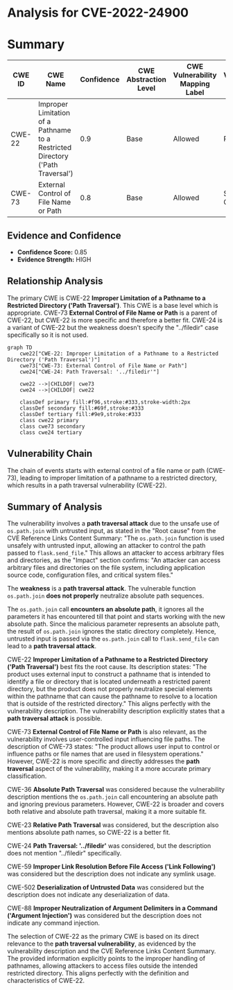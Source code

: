 # Analysis for CVE-2022-24900

# Summary
| CWE ID | CWE Name | Confidence | CWE Abstraction Level | CWE Vulnerability Mapping Label | CWE-Vulnerability Mapping Notes |
|---|---|---|---|---|---|
| CWE-22 | Improper Limitation of a Pathname to a Restricted Directory ('Path Traversal') | 0.9 | Base | Allowed | Primary CWE |
| CWE-73 | External Control of File Name or Path | 0.8 | Base | Allowed | Secondary Candidate |

## Evidence and Confidence

*   **Confidence Score:** 0.85
*   **Evidence Strength:** HIGH

## Relationship Analysis
The primary CWE is CWE-22 **Improper Limitation of a Pathname to a Restricted Directory ('Path Traversal')**. This CWE is a base level which is appropriate. CWE-73 **External Control of File Name or Path** is a parent of CWE-22, but CWE-22 is more specific and therefore a better fit. CWE-24 is a variant of CWE-22 but the weakness doesn't specify the "../filedir" case specifically so it is not used.

```mermaid
graph TD
    cwe22["CWE-22: Improper Limitation of a Pathname to a Restricted Directory ('Path Traversal')"]
    cwe73["CWE-73: External Control of File Name or Path"]
    cwe24["CWE-24: Path Traversal: '../filedir'"]
    
    cwe22 -->|CHILDOF| cwe73
    cwe24 -->|CHILDOF| cwe22
    
    classDef primary fill:#f96,stroke:#333,stroke-width:2px
    classDef secondary fill:#69f,stroke:#333
    classDef tertiary fill:#9e9,stroke:#333
    class cwe22 primary
    class cwe73 secondary
    class cwe24 tertiary
```

## Vulnerability Chain
The chain of events starts with external control of a file name or path (CWE-73), leading to improper limitation of a pathname to a restricted directory, which results in a path traversal vulnerability (CWE-22).

## Summary of Analysis
The vulnerability involves a **path traversal attack** due to the unsafe use of `os.path.join` with untrusted input, as stated in the "Root cause" from the CVE Reference Links Content Summary: "The `os.path.join` function is used unsafely with untrusted input, allowing an attacker to control the path passed to `flask.send_file`." This allows an attacker to access arbitrary files and directories, as the "Impact" section confirms: "An attacker can access arbitrary files and directories on the file system, including application source code, configuration files, and critical system files."

The **weakness** is a **path traversal attack**. The vulnerable function `os.path.join` **does not properly** neutralize absolute path sequences.

The `os.path.join` call **encounters an absolute path**, it ignores all the parameters it has encountered till that point and starts working with the new absolute path. Since the malicious parameter represents an absolute path, the result of `os.path.join` ignores the static directory completely. Hence, untrusted input is passed via the `os.path.join` call to `flask.send_file` can lead to a **path traversal attack**.

CWE-22 **Improper Limitation of a Pathname to a Restricted Directory ('Path Traversal')** best fits the root cause. Its description states: "The product uses external input to construct a pathname that is intended to identify a file or directory that is located underneath a restricted parent directory, but the product does not properly neutralize special elements within the pathname that can cause the pathname to resolve to a location that is outside of the restricted directory." This aligns perfectly with the vulnerability description. The vulnerability description explicitly states that a **path traversal attack** is possible.

CWE-73 **External Control of File Name or Path** is also relevant, as the vulnerability involves user-controlled input influencing file paths. The description of CWE-73 states: "The product allows user input to control or influence paths or file names that are used in filesystem operations." However, CWE-22 is more specific and directly addresses the **path traversal** aspect of the vulnerability, making it a more accurate primary classification.

CWE-36 **Absolute Path Traversal** was considered because the vulnerability description mentions the `os.path.join` call encountering an absolute path and ignoring previous parameters. However, CWE-22 is broader and covers both relative and absolute path traversal, making it a more suitable fit.

CWE-23 **Relative Path Traversal** was considered, but the description also mentions absolute path names, so CWE-22 is a better fit.

CWE-24 **Path Traversal: '../filedir'** was considered, but the description does not mention "../filedir" specifically.

CWE-59 **Improper Link Resolution Before File Access ('Link Following')** was considered but the description does not indicate any symlink usage.

CWE-502 **Deserialization of Untrusted Data** was considered but the description does not indicate any deserialization of data.

CWE-88 **Improper Neutralization of Argument Delimiters in a Command ('Argument Injection')** was considered but the description does not indicate any command injection.

The selection of CWE-22 as the primary CWE is based on its direct relevance to the **path traversal vulnerability**, as evidenced by the vulnerability description and the CVE Reference Links Content Summary. The provided information explicitly points to the improper handling of pathnames, allowing attackers to access files outside the intended restricted directory. This aligns perfectly with the definition and characteristics of CWE-22.
